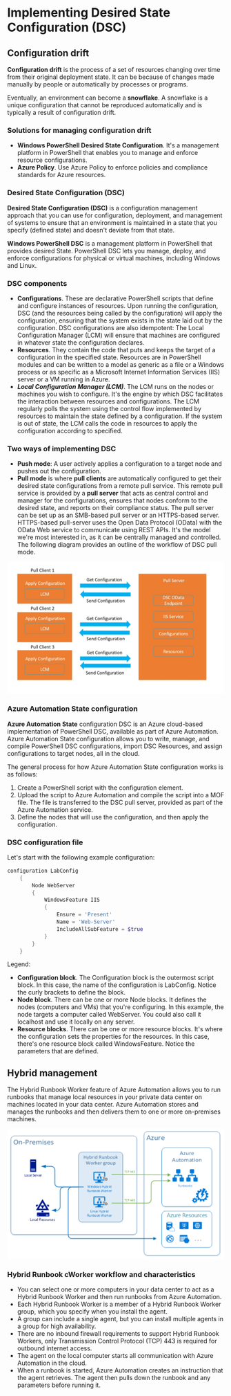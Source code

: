 # Implementing Desired State Configuration (DSC)
## Configuration drift
**Configuration drift** is the process of a set of resources changing over time from their original deployment state.
It can be because of changes made manually by people or automatically by processes or programs.

Eventually, an environment can become a **snowflake**. A snowflake is a unique configuration that cannot be reproduced automatically and is typically a result of configuration drift.

### Solutions for managing configuration drift

- **Windows PowerShell Desired State Configuration**. It's a management platform in PowerShell that enables you to manage and enforce resource configurations. 
- **Azure Policy**. Use Azure Policy to enforce policies and compliance standards for Azure resources. 

### Desired State Configuration (DSC)
**Desired State Configuration (DSC)** is a configuration management approach that you can use for configuration, deployment, and management of systems to ensure that an environment is maintained in a state that you specify (defined state) and doesn't deviate from that state.

**Windows PowerShell DSC** is a management platform in PowerShell that provides desired State.
PowerShell DSC lets you manage, deploy, and enforce configurations for physical or virtual machines, including Windows and Linux.

### DSC components

- **Configurations**. These are declarative PowerShell scripts that define and configure instances of resources. Upon running the configuration, DSC (and the resources being called by the configuration) will apply the configuration, ensuring that the system exists in the state laid out by the configuration. DSC configurations are also idempotent: The Local Configuration Manager (LCM) will ensure that machines are configured in whatever state the configuration declares.
- **Resources**. They contain the code that puts and keeps the target of a configuration in the specified state. Resources are in PowerShell modules and can be written to a model as generic as a file or a Windows process or as specific as a Microsoft Internet Information Services (IIS) server or a VM running in Azure.
- ***Local Configuration Manager (LCM)***. The LCM runs on the nodes or machines you wish to configure. It's the engine by which DSC facilitates the interaction between resources and configurations. The LCM regularly polls the system using the control flow implemented by resources to maintain the state defined by a configuration. If the system is out of state, the LCM calls the code in resources to apply the configuration according to specified.

### Two ways of implementing DSC

- **Push mode**: A user actively applies a configuration to a target node and pushes out the configuration.
- **Pull mode** is where **pull clients** are automatically configured to get their desired state configurations from a remote pull service. This remote pull service is provided by a **pull server** that acts as central control and manager for the configurations, ensures that nodes conform to the desired state, and reports on their compliance status. The pull server can be set up as an SMB-based pull server or an HTTPS-based server. HTTPS-based pull-server uses the Open Data Protocol (OData) with the OData Web service to communicate using REST APIs. It's the model we're most interested in, as it can be centrally managed and controlled. The following diagram provides an outline of the workflow of DSC pull mode.


![Alt text](img/dsc2-6e218006.png)

### Azure Automation State configuration
**Azure Automation State** configuration DSC is an Azure cloud-based implementation of PowerShell DSC, available as part of Azure Automation.
Azure Automation State configuration allows you to write, manage, and compile PowerShell DSC configurations, import DSC Resources, and assign configurations to target nodes, all in the cloud.

The general process for how Azure Automation State configuration works is as follows:

1. Create a PowerShell script with the configuration element.
2. Upload the script to Azure Automation and compile the script into a MOF file. The file is transferred to the DSC pull server, provided as part of the Azure Automation service.
3. Define the nodes that will use the configuration, and then apply the configuration.

### DSC configuration file
Let's start with the following example configuration:

```PowerShell
configuration LabConfig
    {
        Node WebServer
        {
            WindowsFeature IIS
            {
                Ensure = 'Present'
                Name = 'Web-Server'
                IncludeAllSubFeature = $true
            }
        }
    }
```

Legend:

- **Configuration block**. The Configuration block is the outermost script block. In this case, the name of the configuration is LabConfig. Notice the curly brackets to define the block.
- **Node block**. There can be one or more Node blocks. It defines the nodes (computers and VMs) that you're configuring. In this example, the node targets a computer called WebServer. You could also call it localhost and use it locally on any server.
- **Resource blocks**. There can be one or more resource blocks. It's where the configuration sets the properties for the resources. In this case, there's one resource block called WindowsFeature. Notice the parameters that are defined. 

## Hybrid management
The Hybrid Runbook Worker feature of Azure Automation allows you to run runbooks that manage local resources in your private data center on machines located in your data center.
Azure Automation stores and manages the runbooks and then delivers them to one or more on-premises machines.

![Alt text](img/dsc9-4ce36ece.png)

### Hybrid Runbook cWorker workflow and characteristics

- You can select one or more computers in your data center to act as a Hybrid Runbook Worker and then run runbooks from Azure Automation.
- Each Hybrid Runbook Worker is a member of a Hybrid Runbook Worker group, which you specify when you install the agent.
- A group can include a single agent, but you can install multiple agents in a group for high availability.
- There are no inbound firewall requirements to support Hybrid Runbook Workers, only Transmission Control Protocol (TCP) 443 is required for outbound internet access.
- The agent on the local computer starts all communication with Azure Automation in the cloud.
- When a runbook is started, Azure Automation creates an instruction that the agent retrieves. The agent then pulls down the runbook and any parameters before running it.
